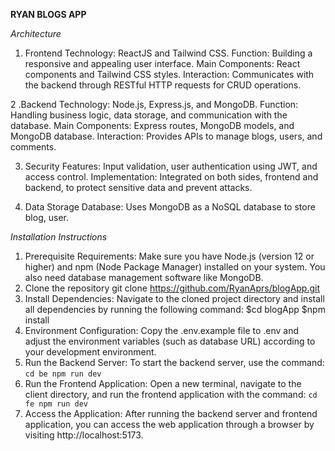 **RYAN BLOGS APP**

*Architecture*

1. Frontend
Technology: ReactJS and Tailwind CSS.
Function: Building a responsive and appealing user interface.
Main Components: React components and Tailwind CSS styles.
Interaction: Communicates with the backend through RESTful HTTP requests for CRUD operations.

2 .Backend
Technology: Node.js, Express.js, and MongoDB.
Function: Handling business logic, data storage, and communication with the database.
Main Components: Express routes, MongoDB models, and MongoDB database.
Interaction: Provides APIs to manage blogs, users, and comments.

3. Security
Features: Input validation, user authentication using JWT, and access control.
Implementation: Integrated on both sides, frontend and backend, to protect sensitive data and prevent attacks.

4. Data Storage
Database: Uses MongoDB as a NoSQL database to store blog, user.

*Installation Instructions*
1. Prerequisite Requirements:
Make sure you have Node.js (version 12 or higher) and npm (Node Package Manager) installed on your system. You also need database management software like MongoDB.
2. Clone the repository
git clone https://github.com/RyanAprs/blogApp.git
3. Install Dependencies:
Navigate to the cloned project directory and install all dependencies by running the following command:
$cd blogApp
$npm install
5. Environment Configuration:
Copy the .env.example file to .env and adjust the environment variables (such as database URL) according to your development environment.
6. Run the Backend Server:
To start the backend server, use the command:
``cd be
  npm run dev
``
7. Run the Frontend Application:
Open a new terminal, navigate to the client directory, and run the frontend application with the command:
``cd fe
  npm run dev
``
8. Access the Application:
After running the backend server and frontend application, you can access the web application through a browser by visiting http://localhost:5173.
